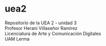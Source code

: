 # uea2
Repositorio de la UEA 2 - unidad 3  
Profesor Herani Villaseñor Ramírez  
Licenciatura de Arte y Comunicación Digitales  
UAM Lerma  

